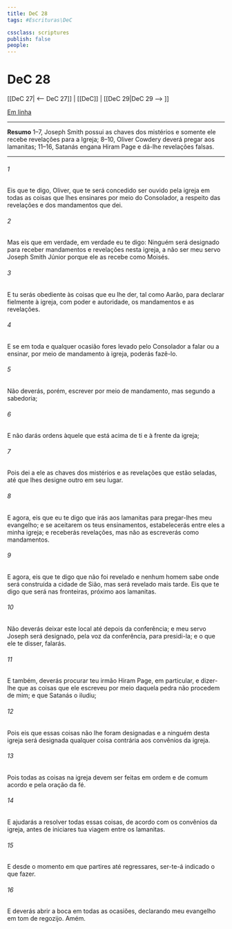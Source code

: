 ```yaml
---
title: DeC 28
tags: #Escrituras\DeC

cssclass: scriptures
publish: false
people:
---
```


# DeC 28
[[DeC 27| <-- DeC 27]] | [[DeC]] | [[DeC 29|DeC 29 --> ]]

[Em linha](https://churchofjesuschrist.org/study/scriptures/dc-testament/dc/28?lang=por)

---
__Resumo__
1–7, Joseph Smith possui as chaves dos mistérios e somente ele recebe revelações para a Igreja; 8–10, Oliver Cowdery deverá pregar aos lamanitas; 11–16, Satanás engana Hiram Page e dá-lhe revelações falsas.

---
###### 1 
Eis que te digo, Oliver, que te será concedido ser ouvido pela igreja em todas as coisas que lhes ensinares por meio do Consolador, a respeito das revelações e dos mandamentos que dei.

###### 2 
Mas eis que em verdade, em verdade eu te digo: Ninguém será designado para receber mandamentos e revelações nesta igreja, a não ser meu servo Joseph Smith Júnior porque ele as recebe como Moisés.

###### 3 
E tu serás obediente às coisas que eu lhe der, tal como Aarão, para declarar fielmente à igreja, com poder e autoridade, os mandamentos e as revelações.

###### 4 
E se em toda e qualquer ocasião fores levado pelo Consolador a falar ou a ensinar, por meio de mandamento à igreja, poderás fazê-lo.

###### 5 
Não deverás, porém, escrever por meio de mandamento, mas segundo a sabedoria;

###### 6 
E não darás ordens àquele que está acima de ti e à frente da igreja;

###### 7 
Pois dei a ele as chaves dos mistérios e as revelações que estão seladas, até que lhes designe outro em seu lugar.

###### 8 
E agora, eis que eu te digo que irás aos lamanitas para pregar-lhes meu evangelho; e se aceitarem os teus ensinamentos, estabelecerás entre eles a minha igreja; e receberás revelações, mas não as escreverás como mandamentos.

###### 9 
E agora, eis que te digo que não foi revelado e nenhum homem sabe onde será construída a cidade de Sião, mas será revelado mais tarde. Eis que te digo que será nas fronteiras, próximo aos lamanitas.

###### 10 
Não deverás deixar este local até depois da conferência; e meu servo Joseph será designado, pela voz da conferência, para presidi-la; e o que ele te disser, falarás.

###### 11 
E também, deverás procurar teu irmão Hiram Page, em particular, e dizer-lhe que as coisas que ele escreveu por meio daquela pedra não procedem de mim; e que Satanás o iludiu;

###### 12 
Pois eis que essas coisas não lhe foram designadas e a ninguém desta igreja será designada qualquer coisa contrária aos convênios da igreja.

###### 13 
Pois todas as coisas na igreja devem ser feitas em ordem e de comum acordo e pela oração da fé.

###### 14 
E ajudarás a resolver todas essas coisas, de acordo com os convênios da igreja, antes de iniciares tua viagem entre os lamanitas.

###### 15 
E desde o momento em que partires até regressares, ser-te-á indicado o que fazer.

###### 16 
E deverás abrir a boca em todas as ocasiões, declarando meu evangelho em tom de regozijo. Amém.

